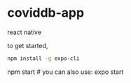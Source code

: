 # coviddb-app
react native

to get started,

```bash
npm install -g expo-cli
```

npm start # you can also use: expo start
